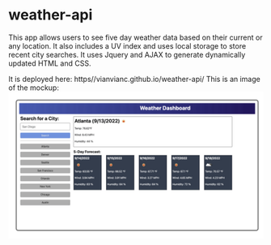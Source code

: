 # weather-api

This app allows users to see five day weather data based on their current or any location. It also includes a UV index and uses local storage to store recent city searches. It uses Jquery and AJAX to generate dynamically updated HTML and CSS.

It is deployed here: https//vianvianc.github.io/weather-api/
This is an image of the mockup: <img src="/images/mockup.png">
